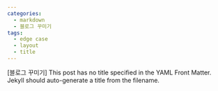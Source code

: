 ```yaml
---
categories: 
  - markdown
  - 블로그 꾸미기
tags:
  - edge case
  - layout
  - title
---
```


[블로그 꾸미기] This post has no title specified in the YAML Front Matter. Jekyll should auto-generate a title from the filename.